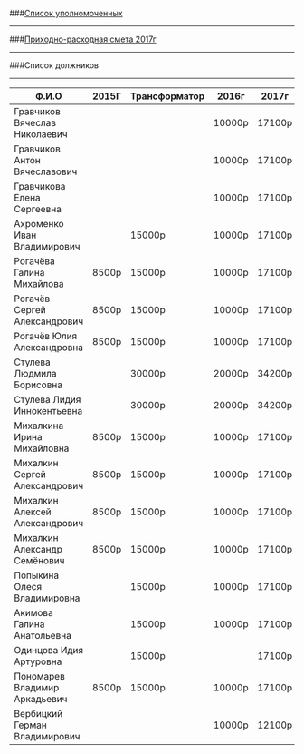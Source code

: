 ###[Список уполномоченных](../doc/NEW2.txt)

---

###[Приходно-расходная смета 2017г](../doc/NEW3.txt)

---

###Список должников

---


|Ф.И.О                          | 2015Г | Трансформатор | 2016г | 2017г| ПЕНЯ |
|-------------------------------|-------|---------------|-------|------|------|
|Гравчиков Вячеслав Николаевич  |       |               |10000p |17100p|10000p|
|Гравчиков Антон Вячеславович   |       |               |10000p |17100p|10000p|
|Гравчикова Елена Сергеевна     |       |               |10000p |17100p|10000p|
|Ахроменко Иван Владимирович    |       |  15000p       |10000p |17100p|25000p|
|Рогачёва Галина Михайлова      |8500p  |  15000p       |10000p |17100p|33500p|
|Рогачёв Сергей Александрович   |8500p  |  15000p       |10000p |17100p|33500p|
|Рогачёв Юлия Александровна     |8500p  |  15000p       |10000p |17100p|33500p|
|Стулева Людмила Борисовна      |       |  30000p       |20000p |34200p|50000p|
|Стулева Лидия Иннокентьевна    |       |  30000p       |20000p |34200p|50000p|
|Михалкина Ирина Михайловна     |8500p  |  15000p       |10000p |17100p|33500p|
|Михалкин Сергей Александрович  |8500p  |  15000p       |10000p |17100p|33500p|
|Михалкин Алексей Александрович |8500p  |  15000p       |10000p |17100p|33500p|
|Михалкин Александр Семёнович   |8500p  |  15000p       |10000p |17100p|33500p|
|Попыкина Олеся Владимировна    |       |  15000p       |10000p |17100p|25000p|
|Акимова Галина Анатольевна     |       |  15000p       |10000p |17100p|25000p|
|Одинцова Идия Артуровна        |       |  15000p       |       |17100p|15000p|
|Пономарев Владимир Аркадьевич  |8500p  |  15000p       |10000p |17100p|33500p|
|Вербицкий Герман Владимирович  |       |               |10000p |12100p|10000p|

